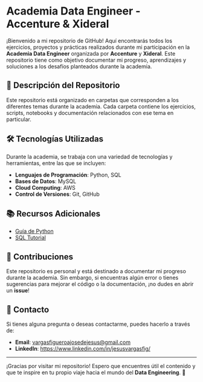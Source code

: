 # Academia Data Engineer - Accenture & Xideral

¡Bienvenido a mi repositorio de GitHub! Aquí encontrarás todos los ejercicios, proyectos y prácticas realizados durante mi participación en la **Academia Data Engineer** organizada por **Accenture** y **Xideral**. Este repositorio tiene como objetivo documentar mi progreso, aprendizajes y soluciones a los desafíos planteados durante la academia.

## 📌 Descripción del Repositorio

Este repositorio está organizado en carpetas que corresponden a los diferentes temas durante la academia. Cada carpeta contiene los ejercicios, scripts, notebooks y documentación relacionados con ese tema en particular.


## 🛠️ Tecnologías Utilizadas

Durante la academia, se trabaja con una variedad de tecnologías y herramientas, entre las que se incluyen:

- **Lenguajes de Programación**: Python, SQL
- **Bases de Datos**: MySQL
- **Cloud Computing**: AWS
- **Control de Versiones**: Git, GitHub

## 📚 Recursos Adicionales

- [Guía de Python](https://docs.python.org/3/)
- [SQL Tutorial](https://www.w3schools.com/sql/)

## 🤝 Contribuciones

Este repositorio es personal y está destinado a documentar mi progreso durante la academia. Sin embargo, si encuentras algún error o tienes sugerencias para mejorar el código o la documentación, ¡no dudes en abrir un **issue**!

## 📧 Contacto

Si tienes alguna pregunta o deseas contactarme, puedes hacerlo a través de:

- **Email**: vargasfigueroajosedejesus@gmail.com
- **LinkedIn**: https://www.linkedin.com/in/jesusvargasfig/

---

¡Gracias por visitar mi repositorio! Espero que encuentres útil el contenido y que te inspire en tu propio viaje hacia el mundo del **Data Engineering**. 🚀
